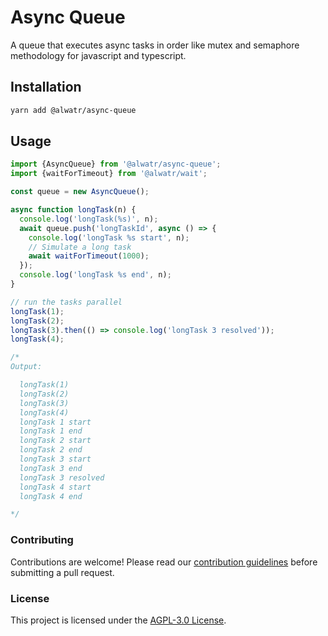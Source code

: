 # Async Queue

A queue that executes async tasks in order like mutex and semaphore methodology for javascript and typescript.

## Installation

```bash
yarn add @alwatr/async-queue
```

## Usage

```typescript
import {AsyncQueue} from '@alwatr/async-queue';
import {waitForTimeout} from '@alwatr/wait';

const queue = new AsyncQueue();

async function longTask(n) {
  console.log('longTask(%s)', n);
  await queue.push('longTaskId', async () => {
    console.log('longTask %s start', n);
    // Simulate a long task
    await waitForTimeout(1000);
  });
  console.log('longTask %s end', n);
}

// run the tasks parallel
longTask(1);
longTask(2);
longTask(3).then(() => console.log('longTask 3 resolved'));
longTask(4);

/*
Output:

  longTask(1)
  longTask(2)
  longTask(3)
  longTask(4)
  longTask 1 start
  longTask 1 end
  longTask 2 start
  longTask 2 end
  longTask 3 start
  longTask 3 end
  longTask 3 resolved
  longTask 4 start
  longTask 4 end

*/
```

### Contributing

Contributions are welcome! Please read our [contribution guidelines](https://github.com/Alwatr/.github/blob/next/CONTRIBUTING.md) before submitting a pull request.

### License

This project is licensed under the [AGPL-3.0 License](LICENSE).

